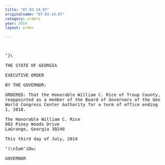 ```yaml
---
title: "07.03.14.07"
originalname: "07.03.14.07"
category: orders
year: 2014
layout: order

---
```

<pre>
 

‘}\

THE STATE OF GEORGIA

EXECUTIVE ORDER

BY THE GOVERNOR:

ORDERED: That the Honorable William C. Rice of Troup County, Georgia, is
reappointed as a member of the Board of Governors of the Georgia
World Congress Center Authority for a term of office ending July
1, 2018.

The Honorable William C. Rice
882 Piney Woods Drive
LaGrange, Georgia 30240

This third day of July, 2014

‘(\nIwm‘iDw;

GOVERNOR

</pre>
